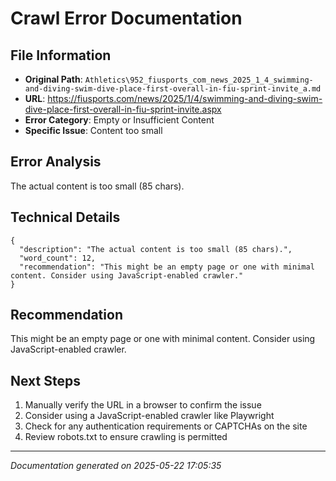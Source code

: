# Crawl Error Documentation

## File Information
- **Original Path**: `Athletics\952_fiusports_com_news_2025_1_4_swimming-and-diving-swim-dive-place-first-overall-in-fiu-sprint-invite_a.md`
- **URL**: https://fiusports.com/news/2025/1/4/swimming-and-diving-swim-dive-place-first-overall-in-fiu-sprint-invite.aspx
- **Error Category**: Empty or Insufficient Content
- **Specific Issue**: Content too small

## Error Analysis
The actual content is too small (85 chars).

## Technical Details
```
{
  "description": "The actual content is too small (85 chars).",
  "word_count": 12,
  "recommendation": "This might be an empty page or one with minimal content. Consider using JavaScript-enabled crawler."
}
```

## Recommendation
This might be an empty page or one with minimal content. Consider using JavaScript-enabled crawler.

## Next Steps
1. Manually verify the URL in a browser to confirm the issue
2. Consider using a JavaScript-enabled crawler like Playwright
3. Check for any authentication requirements or CAPTCHAs on the site
4. Review robots.txt to ensure crawling is permitted

---
*Documentation generated on 2025-05-22 17:05:35*
